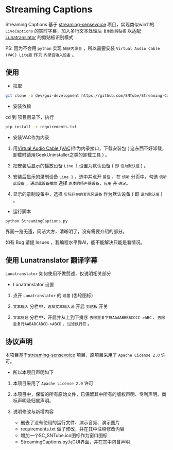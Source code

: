 # Streaming Captions

Streaming Captions 基于 [streaming-sensevoice](https://github.com/pengzhendong/streaming-sensevoice) 项目，实现类似win11的 `LiveCaptions` 的实时字幕，加入多行文本处理后 `复制到剪贴板` 以适配 [Lunatranslator](https://github.com/HIllya51/LunaTranslator) 的剪贴板识别模式

PS: 因为不会用 `python` 实现 `捕获内录音` ，所以需要安装 `Virtual Audio Cable (VAC) Lite版` 作为 `内录音输入设备` 。

## 使用

- 拉取

```bash
git clone -b dev/gui-development https://github.com/SNTube/Streaming-Captions.git
```

- 安装依赖

cd 到 项目目录下，执行

```bash
pip install -r requirements.txt
```

- 安装VAC作为内录

1. 用[Virtual Audio Cable (VAC)](https://vac.muzychenko.net/en/)作为内录接口，下载安装包 ( 这东西不好卸载，卸载时请用GeekUninstaller之类的卸载工具 ) 。

2. 把安装后显示的播放设备 `Line 1` 设置为默认设备 ( 即 `设为默认值` ) 。

3. 安装后显示的录制设备 `Line 1` ，选中并点开 `属性` ，在 `侦听` 分页中，勾选 `侦听此设备` ，`通过此设备播放` 选择 `原本的扬声器设备`，`应用` 并 `确定`。

4. 显示的录制设备中，选择 `实际存在的麦克风设备` 作为默认设备 ( 即 `设为默认值` ) 。

- 运行脚本

```bash
python StreamingCaptions.py
```
界面一览无遗，简洁大方，清晰明了，没有需要介绍的部分。

如有 Bug 请提 Issues ，我编程水平靠AI，能不能解决只能是看情况。 

## 使用 Lunatranslator 翻译字幕

 `Lunatranslator` 如何使用不做赘述，仅说明相关部分

-  Lunatranslator 设置

1. 点开 `Lunatranslator` 的 `设置` (齿轮图标) 

2. `文本输入` 分栏中，`选择文本输入源` 开启 `剪贴板` 开关

3. `文本处理` 分栏中，开启并从上到下排序 `去除重复字符AAAABBBBCCCC->ABC` 、`去除重复行AABABCABCD->ABCD` 、`过滤换行符` 。

## 协议声明

本项目基于[streaming-sensevoice](https://github.com/pengzhendong/streaming-sensevoice) 项目，原项目采用了 `Apache License 2.0` 许可。

- 所以本项目声明如下

1. 本项目采用了 `Apache License 2.0` 许可

2. 本项目中，保留的所有原始文件，已保留其中所有的版权声明、专利声明、商标声明及归属声明。

3. 说明修改与新增内容
	* 删去了没有使用的运行文件、演示音频、演示图片
	* requirements.txt 做了修改，并在其中注释修改内容
	* 增加一个SC_SNTube.ico图标作为窗口图标
	* StreamingCaptions.py为GUI界面，并在其中包含声明
